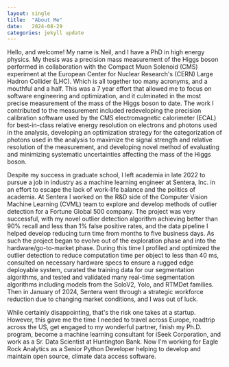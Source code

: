 ```yaml
---
layout: single
title:  "About Me"
date:   2024-08-29
categories: jekyll update
---
```


Hello, and welcome! My name is Neil, and I have a PhD in high energy physics. My thesis was a precision mass measurement of the Higgs boson performed in collaboration with the Compact Muon Solenoid (CMS) experiment at the European Center for Nuclear Research's (CERN) Large Hadron Collider (LHC). Which is all together too many acronyms, and a mouthful and a half. This was a 7 year effort that allowed me to focus on software engineering and optimization, and it culminated in the most precise measurement of the mass of the Higgs boson to date. The work I contributed to the measurement included redeveloping the precision calibration software used by the CMS electromagnetic calorimeter (ECAL) for best-in-class relative energy resolution on electrons and photons used in the analysis, developing an optimization strategy for the categorization of photons used in the analysis to maximize the signal strength and relative resolution of the measurement, and developing novel method of evaluating and minimizing systematic uncertainties affecting the mass of the Higgs boson. 

Despite my success in graduate school, I left academia in late 2022 to pursue a job in industry as a machine learning engineer at Sentera, Inc. in an effort to escape the lack of work-life balance and the politics of academia. At Sentera I worked on the R&D side of the Computer Vision Machine Learning (CVML) team to explore and develop methods of outlier detection for a Fortune Global 500 company. The project was very successful, with my novel outlier detection algorithm achieving better than 90% recall and less than 1% false positive rates, and the data pipeline I helped develop reducing turn time from months to five business days. As such the project began to evolve out of the exploration phase and into the hardware/go-to-market phase. During this time I profiled and optimized the outlier detection to reduce computation time per object to less than 40 ms, consulted on necessary hardware specs to ensure a rugged edge deployable system, curated the training data for our segmentation algorithms, and tested and validated many real-time segmentation algorithms including models from the SoloV2, Yolo, and RTMDet families. Then in January of 2024, Sentera went through a strategic workforce reduction due to changing market conditions, and I was out of luck.

While certainly disappointing, that's the risk one takes at a startup. However, this gave me the time I needed to travel across Europe, roadtrip across the US, get engaged to my wonderful partner, finish my Ph.D. program, become a machine learning consultant for iSeek Corporation, and work as a Sr. Data Scientist at Huntington Bank. Now I'm working for Eagle Rock Analytics as a Senior Python Developer helping to develop and maintain open source, climate data access software.
